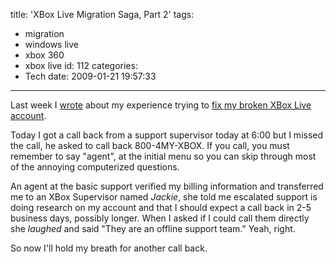 title: 'XBox Live Migration Saga, Part 2'
tags:
  - migration
  - windows live
  - xbox 360
  - xbox live
id: 112
categories:
  - Tech
date: 2009-01-21 19:57:33
---

Last week I [wrote](http://www.offthehill.org/articles/2009/01/14/cannot-migrate-live-to-an-xbox-360/) about my experience trying to [fix my broken XBox Live account](http://www.offthehill.org/articles/2009/01/14/cannot-migrate-live-to-an-xbox-360/).

Today I got a call back from a support supervisor today at 6:00 but I missed the call, he asked to call back 800-4MY-XBOX. If you call, you must remember to say "agent", at the initial menu so you can skip through most of the annoying computerized questions.

An agent at the basic support verified my billing information and transferred me to an XBox Supervisor named _Jackie_, she told me escalated support is doing research on my account and that I should expect a call back in 2-5 business days, possibly longer. When I asked if I could call them directly she _laughed_ and said "They are an offline support team." Yeah, right.

So now I'll hold my breath for another call back.
